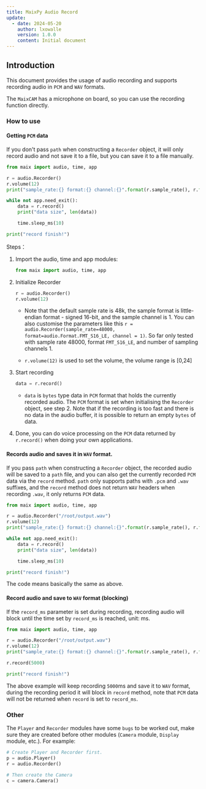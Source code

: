 ```yaml
---
title: MaixPy Audio Record
update:
  - date: 2024-05-20
    author: lxowalle
    version: 1.0.0
    content: Initial document
---
```


## Introduction

This document provides the usage of audio recording and supports recording audio in `PCM` and `WAV` formats.

The `MaixCAM` has a microphone on board, so you can use the recording function directly.

### How to use

#### Getting `PCM` data

If you don't pass `path` when constructing a `Recorder` object, it will only record audio and not save it to a file, but you can save it to a file manually.

```python
from maix import audio, time, app

r = audio.Recorder()
r.volume(12)
print("sample_rate:{} format:{} channel:{}".format(r.sample_rate(), r.format(), r.channel()))

while not app.need_exit():
    data = r.record()
    print("data size", len(data))

    time.sleep_ms(10)

print("record finish!")
```

Steps：

1. Import the audio, time and app modules:

   ```python
   from maix import audio, time, app
   ```

2. Initialize Recorder

   ```python
   r = audio.Recorder()
   r.volume(12)
   ```

    - Note that the default sample rate is 48k, the sample format is little-endian format - signed 16-bit, and the sample channel is 1. You can also customise the parameters like this `r = audio.Recorder(sample_rate=48000, format=audio.Format.FMT_S16_LE, channel = 1)`. So far only tested with sample rate 48000, format `FMT_S16_LE`, and number of sampling channels 1.

     - `r.volume(12)` is used to set the volume, the volume range is [0,24]

3. Start recording

   ```python
   data = r.record()
   ```

   - `data` is `bytes` type data in `PCM` format that holds the currently recorded audio. The `PCM` format is set when initialising the `Recorder` object, see step 2. Note that if the recording is too fast and there is no data in the audio buffer, it is possible to return an empty `bytes` of data.

4. Done, you can do voice processing on the `PCM` data returned by `r.record()` when doing your own applications.

#### Records audio and saves it in `WAV` format.

If you pass `path` when constructing a `Recorder` object, the recorded audio will be saved to a `path` file, and you can also get the currently recorded `PCM` data via the `record` method. `path` only supports paths with `.pcm` and `.wav` suffixes, and the `record` method does not return `WAV` headers when recording `.wav`, it only returns `PCM` data.

```python
from maix import audio, time, app

r = audio.Recorder("/root/output.wav")
r.volume(12)
print("sample_rate:{} format:{} channel:{}".format(r.sample_rate(), r.format(), r.channel()))

while not app.need_exit():
    data = r.record()
    print("data size", len(data))

    time.sleep_ms(10)

print("record finish!")
```

The code means basically the same as above.

#### Record audio and save to `WAV` format (blocking)

If the `record_ms` parameter is set during recording, recording audio will block until the time set by `record_ms` is reached, unit: ms.

```python
from maix import audio, time, app

r = audio.Recorder("/root/output.wav")
r.volume(12)
print("sample_rate:{} format:{} channel:{}".format(r.sample_rate(), r.format(), r.channel()))

r.record(5000)

print("record finish!")
```

The above example will keep recording `5000`ms and save it to `WAV` format, during the recording period it will block in `record` method, note that `PCM` data will not be returned when `record` is set to `record_ms`.

### Other

The `Player` and `Recorder` modules have some `bugs` to be worked out, make sure they are created before other modules (`Camera` module, `Display` module, etc.). For example:

```python
# Create Player and Recorder first.
p = audio.Player()
r = audio.Recorder()

# Then create the Camera
c = camera.Camera()
```
